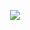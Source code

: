 <p align="center"> <img src="https://skillicons.dev/icons?i=js,ts,react,vue,deno,nodejs,discordjs,python,flask,html,css,php,bootstrap,java,lua,robloxstudio,go,rust,c,cpp,cs,unity,dotnet,cloudflare,firebase,cmake,git,github,figma,discord,vscode,visualstudio,postman,mongodb,sqlite,mysql,windows,ubuntu,stackoverflow&perline=6" /> </p>
